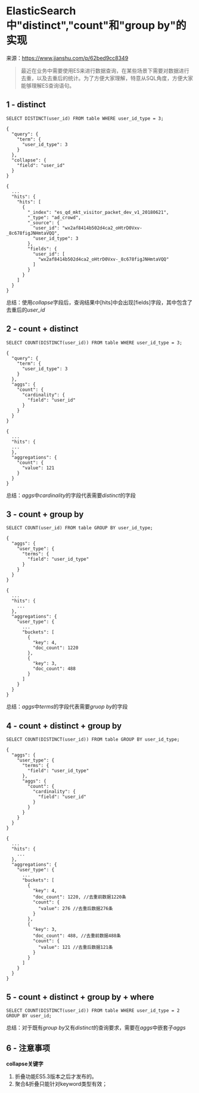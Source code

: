 # ElasticSearch中"distinct","count"和"group by"的实现

来源：https://www.jianshu.com/p/62bed9cc8349

> 最近在业务中需要使用ES来进行数据查询，在某些场景下需要对数据进行去重，以及去重后的统计。为了方便大家理解，特意从SQL角度，方便大家能够理解ES查询语句。

## 1 - distinct

```
SELECT DISTINCT(user_id) FROM table WHERE user_id_type = 3;
```

```
{
  "query": {
    "term": {
      "user_id_type": 3
    }
  },
  "collapse": {
    "field": "user_id"
  }
}
```

```
{
  ...
  "hits": {
    "hits": [
      {
        "_index": "es_qd_mkt_visitor_packet_dev_v1_20180621",
        "_type": "ad_crowd",
        "_source": {
          "user_id": "wx2af8414b502d4ca2_oHtrD0Vxv-_8c678figJNHmtaVQQ",
          "user_id_type": 3
        },
        "fields": {
          "user_id": [
            "wx2af8414b502d4ca2_oHtrD0Vxv-_8c678figJNHmtaVQQ"
          ]
        }
      }
    ]
  }
}
```

总结：使用*collapse*字段后，查询结果中[hits]中会出现[fields]字段，其中包含了去重后的*user_id*

## 2 - count + distinct

```
SELECT COUNT(DISTINCT(user_id)) FROM table WHERE user_id_type = 3;
```

```
{
  "query": {
    "term": {
      "user_id_type": 3
    }
  },
  "aggs": {
    "count": {
      "cardinality": {
        "field": "user_id"
      }
    }
  }
}
```

```
{
  ...
  "hits": {
  ...
  },
  "aggregations": {
    "count": {
      "value": 121
    }
  }
}
```

总结：*aggs*中*cardinality*的字段代表需要*distinct*的字段

## 3 - count + group by

```
SELECT COUNT(user_id) FROM table GROUP BY user_id_type;
```

```
{
  "aggs": {
    "user_type": {
      "terms": {
        "field": "user_id_type"
      }
    }
  }
}
```

```
{
  ...
  "hits": {
    ...
  },
  "aggregations": {
    "user_type": {
      ...
      "buckets": [
        {
          "key": 4,
          "doc_count": 1220
        },
        {
          "key": 3,
          "doc_count": 488
        }
      ]
    }
  }
}
```

总结：*aggs*中*terms*的字段代表需要*gruop by*的字段

## 4 - count + distinct + group by

```
SELECT COUNT(DISTINCT(user_id)) FROM table GROUP BY user_id_type;
```

```
{
  "aggs": {
    "user_type": {
      "terms": {
        "field": "user_id_type"
      },
      "aggs": {
        "count": {
          "cardinality": {
            "field": "user_id"
          }
        }
      }
    }
  }
}
```

```
{
  ...
  "hits": {
    ...
  },
  "aggregations": {
    "user_type": {
      ...
      "buckets": [
        {
          "key": 4,
          "doc_count": 1220, //去重前数据1220条
          "count": {
            "value": 276 //去重后数据276条
          }
        },
        {
          "key": 3,
          "doc_count": 488, //去重前数据488条
          "count": {
            "value": 121 //去重后数据121条
          }
        }
      ]
    }
  }
}
```

## 5 - count + distinct + group by + where

```
SELECT COUNT(DISTINCT(user_id)) FROM table WHERE user_id_type = 2 GROUP BY user_id;
```

总结：对于既有*group by*又有*distinct*的查询要求，需要在*aggs*中嵌套子*aggs*

## 6 - 注意事项

**collapse关键字**

1. 折叠功能ES5.3版本之后才发布的。
2. 聚合&折叠只能针对keyword类型有效；

